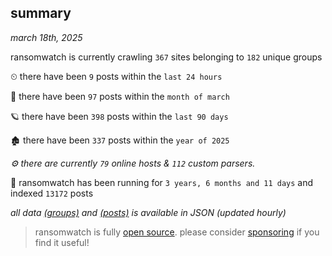 
## summary
_march 18th, 2025_

ransomwatch is currently crawling `367` sites belonging to `182` unique groups

⏲ there have been `9` posts within the `last 24 hours`

🦈 there have been `97` posts within the `month of march`

🪐 there have been `398` posts within the `last 90 days`

🏚 there have been `337` posts within the `year of 2025`

_⚙️ there are currently `79` online hosts & `112` custom parsers._

🦕 ransomwatch has been running for `3 years, 6 months and 11 days` and indexed `13172` posts

_all data  [(groups)](http://ransomwhat.telemetry.ltd/groups) and [(posts)](http://ransomwhat.telemetry.ltd/posts) is available in JSON (updated hourly)_

> ransomwatch is fully [open source](https://github.com/joshhighet/ransomwatch#ransomwatch--). please consider [sponsoring](https://github.com/sponsors/joshhighet) if you find it useful!
